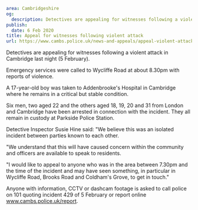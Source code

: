 ```yaml
area: Cambridgeshire
og:
  description: Detectives are appealing for witnesses following a violent attack in Cambridge last night.
publish:
  date: 6 Feb 2020
title: Appeal for witnesses following violent attack
url: https://www.cambs.police.uk/news-and-appeals/appeal-violent-attack
```

Detectives are appealing for witnesses following a violent attack in Cambridge last night (5 February).

Emergency services were called to Wycliffe Road at about 8.30pm with reports of violence.

A 17-year-old boy was taken to Addenbrooke's Hospital in Cambridge where he remains in a critical but stable condition.

Six men, two aged 22 and the others aged 18, 19, 20 and 31 from London and Cambridge have been arrested in connection with the incident. They all remain in custody at Parkside Police Station.

Detective Inspector Susie Hine said: "We believe this was an isolated incident between parties known to each other.

"We understand that this will have caused concern within the community and officers are available to speak to residents.

"I would like to appeal to anyone who was in the area between 7.30pm and the time of the incident and may have seen something, in particular in Wycliffe Road, Brooks Road and Coldham's Grove, to get in touch."

Anyone with information, CCTV or dashcam footage is asked to call police on 101 quoting incident 429 of 5 February or report online www.cambs.police.uk/report.
